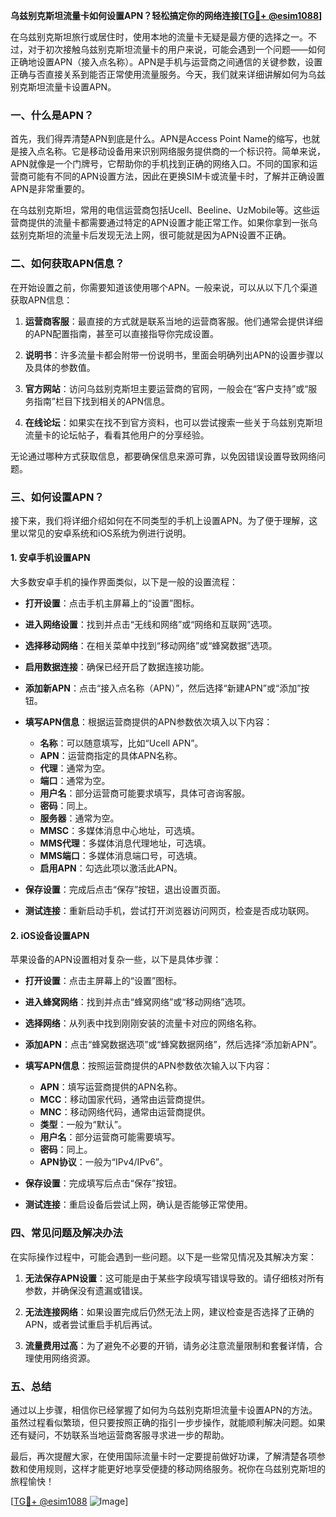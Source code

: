 **乌兹别克斯坦流量卡如何设置APN？轻松搞定你的网络连接[[TG💪+ @esim1088](https://t.me/s/esim1088)]**

在乌兹别克斯坦旅行或居住时，使用本地的流量卡无疑是最方便的选择之一。不过，对于初次接触乌兹别克斯坦流量卡的用户来说，可能会遇到一个问题——如何正确地设置APN（接入点名称）。APN是手机与运营商之间通信的关键参数，设置正确与否直接关系到能否正常使用流量服务。今天，我们就来详细讲解如何为乌兹别克斯坦流量卡设置APN。

### 一、什么是APN？

首先，我们得弄清楚APN到底是什么。APN是Access Point Name的缩写，也就是接入点名称。它是移动设备用来识别网络服务提供商的一个标识符。简单来说，APN就像是一个门牌号，它帮助你的手机找到正确的网络入口。不同的国家和运营商可能有不同的APN设置方法，因此在更换SIM卡或流量卡时，了解并正确设置APN是非常重要的。

在乌兹别克斯坦，常用的电信运营商包括Ucell、Beeline、UzMobile等。这些运营商提供的流量卡都需要通过特定的APN设置才能正常工作。如果你拿到一张乌兹别克斯坦的流量卡后发现无法上网，很可能就是因为APN设置不正确。

### 二、如何获取APN信息？

在开始设置之前，你需要知道该使用哪个APN。一般来说，可以从以下几个渠道获取APN信息：

1. **运营商客服**：最直接的方式就是联系当地的运营商客服。他们通常会提供详细的APN配置指南，甚至可以直接指导你完成设置。
   
2. **说明书**：许多流量卡都会附带一份说明书，里面会明确列出APN的设置步骤以及具体的参数值。
   
3. **官方网站**：访问乌兹别克斯坦主要运营商的官网，一般会在“客户支持”或“服务指南”栏目下找到相关的APN信息。

4. **在线论坛**：如果实在找不到官方资料，也可以尝试搜索一些关于乌兹别克斯坦流量卡的论坛帖子，看看其他用户的分享经验。

无论通过哪种方式获取信息，都要确保信息来源可靠，以免因错误设置导致网络问题。

### 三、如何设置APN？

接下来，我们将详细介绍如何在不同类型的手机上设置APN。为了便于理解，这里以常见的安卓系统和iOS系统为例进行说明。

#### 1. 安卓手机设置APN

大多数安卓手机的操作界面类似，以下是一般的设置流程：

- **打开设置**：点击手机主屏幕上的“设置”图标。
  
- **进入网络设置**：找到并点击“无线和网络”或“网络和互联网”选项。
  
- **选择移动网络**：在相关菜单中找到“移动网络”或“蜂窝数据”选项。
  
- **启用数据连接**：确保已经开启了数据连接功能。
  
- **添加新APN**：点击“接入点名称（APN）”，然后选择“新建APN”或“添加”按钮。
  
- **填写APN信息**：根据运营商提供的APN参数依次填入以下内容：
  - **名称**：可以随意填写，比如“Ucell APN”。
  - **APN**：运营商指定的具体APN名称。
  - **代理**：通常为空。
  - **端口**：通常为空。
  - **用户名**：部分运营商可能要求填写，具体可咨询客服。
  - **密码**：同上。
  - **服务器**：通常为空。
  - **MMSC**：多媒体消息中心地址，可选填。
  - **MMS代理**：多媒体消息代理地址，可选填。
  - **MMS端口**：多媒体消息端口号，可选填。
  - **启用APN**：勾选此项以激活此APN。
  
- **保存设置**：完成后点击“保存”按钮，退出设置页面。
  
- **测试连接**：重新启动手机，尝试打开浏览器访问网页，检查是否成功联网。

#### 2. iOS设备设置APN

苹果设备的APN设置相对复杂一些，以下是具体步骤：

- **打开设置**：点击主屏幕上的“设置”图标。
  
- **进入蜂窝网络**：找到并点击“蜂窝网络”或“移动网络”选项。
  
- **选择网络**：从列表中找到刚刚安装的流量卡对应的网络名称。
  
- **添加APN**：点击“蜂窝数据选项”或“蜂窝数据网络”，然后选择“添加新APN”。
  
- **填写APN信息**：按照运营商提供的APN参数依次输入以下内容：
  - **APN**：填写运营商提供的APN名称。
  - **MCC**：移动国家代码，通常由运营商提供。
  - **MNC**：移动网络代码，通常由运营商提供。
  - **类型**：一般为“默认”。
  - **用户名**：部分运营商可能需要填写。
  - **密码**：同上。
  - **APN协议**：一般为“IPv4/IPv6”。
  
- **保存设置**：完成填写后点击“保存”按钮。
  
- **测试连接**：重启设备后尝试上网，确认是否能够正常使用。

### 四、常见问题及解决办法

在实际操作过程中，可能会遇到一些问题。以下是一些常见情况及其解决方案：

1. **无法保存APN设置**：这可能是由于某些字段填写错误导致的。请仔细核对所有参数，并确保没有遗漏或错误。

2. **无法连接网络**：如果设置完成后仍然无法上网，建议检查是否选择了正确的APN，或者尝试重启手机后再试。

3. **流量费用过高**：为了避免不必要的开销，请务必注意流量限制和套餐详情，合理使用网络资源。

### 五、总结

通过以上步骤，相信你已经掌握了如何为乌兹别克斯坦流量卡设置APN的方法。虽然过程看似繁琐，但只要按照正确的指引一步步操作，就能顺利解决问题。如果还有疑问，不妨联系当地运营商客服寻求进一步的帮助。

最后，再次提醒大家，在使用国际流量卡时一定要提前做好功课，了解清楚各项参数和使用规则，这样才能更好地享受便捷的移动网络服务。祝你在乌兹别克斯坦的旅程愉快！

[[TG💪+ @esim1088](https://t.me/s/esim1088) ![Image](https://i.postimg.cc/4NQfJmqS/Snipaste-2025-05-13-00-14-12.png)]